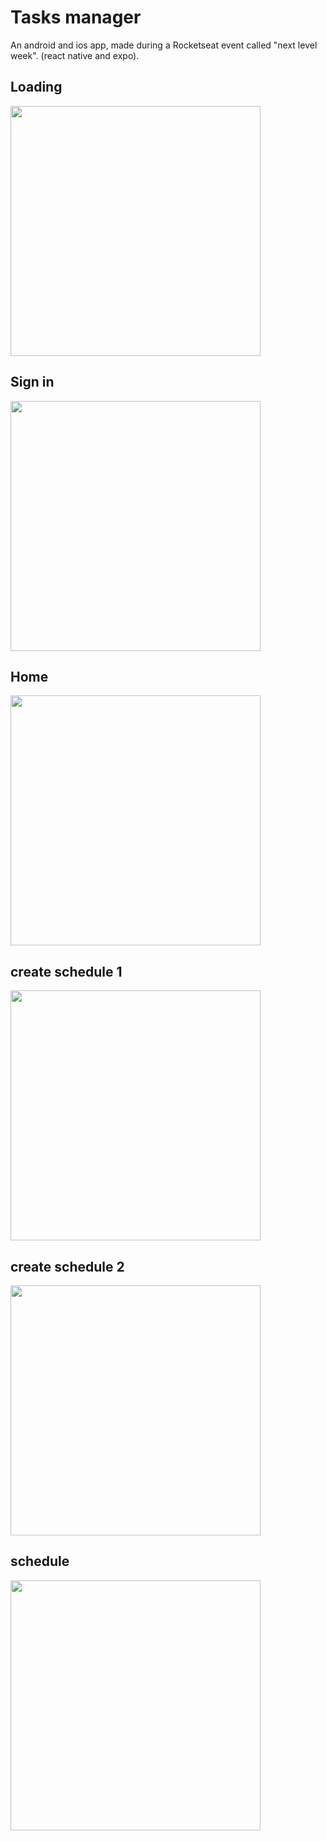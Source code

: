 # Tasks manager
An android and ios app, made during a Rocketseat event called "next level week". (react native and expo).

## Loading
<img src='./images/loading.jpeg' width='400' />

## Sign in
<img src='./images/sign-in.jpeg' width='400' />

## Home
<img src='./images/home.jpeg' width='400' />

## create schedule 1
<img src='./images/create.jpeg' width='400' />

## create schedule 2
<img src='./images/create-2.jpeg' width='400' />

## schedule
<img src='./images/schedule.jpeg' width='400' />
